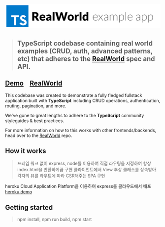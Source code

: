 # ![RealWorld Example App](realworld.png)

> ## TypeScript codebase containing real world examples (CRUD, auth, advanced patterns, etc) that adheres to the [RealWorld](https://github.com/gothinkster/realworld) spec and API.

## [Demo](https://ts-realworld.herokuapp.com)&nbsp;&nbsp;&nbsp;&nbsp;[RealWorld](https://github.com/gothinkster/realworld)

This codebase was created to demonstrate a fully fledged fullstack application built with **TypeScript** including CRUD operations, authentication, routing, pagination, and more.

We've gone to great lengths to adhere to the **TypeScript** community styleguides & best practices.

For more information on how to this works with other frontends/backends, head over to the [RealWorld](https://github.com/gothinkster/realworld) repo.

## How it works

> 프레임 워크 없이 express, node를 이용하여 직접 라우팅을 지정하여 항상 index.html을 반환하게끔 구현
> 클라이언트에서 View 추상 클래스를 상속받아 각자의 뷰를 라우트에 따라 CSR해주는 SPA 구현

heroku Cloud Application Platform을 이용하여 express를 클라우드에서 배포
[heroku demo](https://ts-realworld.herokuapp.com)

## Getting started

> npm install, npm run build, npm start
